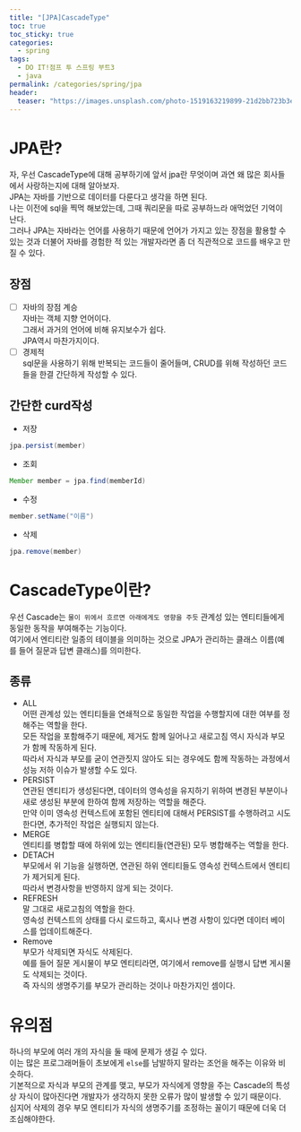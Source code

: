 ```yaml
---
title: "[JPA]CascadeType"
toc: true
toc_sticky: true
categories:
  - spring
tags:
  - DO IT!점프 투 스프링 부트3
  - java
permalink: /categories/spring/jpa
header:
  teaser: "https://images.unsplash.com/photo-1519163219899-21d2bb723b3e?q=80&w=2670&auto=format&fit=crop&ixlib=rb-4.0.3&ixid=M3wxMjA3fDB8MHxwaG90by1wYWdlfHx8fGVufDB8fHx8fA%3D%3D"
---
```

# JPA란?
자, 우선 CascadeType에 대해 공부하기에 앞서 jpa란 무엇이며 과연 왜 많은 회사들에서 사랑하는지에 대해 알아보자.<br>
JPA는 자바를 기반으로 데이터를 다룬다고 생각을 하면 된다.<br>
나는 이전에 sql을 찍먹 해보았는데, 그때 쿼리문을 따로 공부하느라 애먹었던 기억이 난다.<br>
그러나 JPA는 자바라는 언어를 사용하기 때문에 언어가 가지고 있는 장점을 활용할 수 있는 것과 더불어 자바를 경험한 적 있는 개발자라면 좀 더 직관적으로 코드를 배우고 만질 수 있다.
## 장점
- [ ] 자바의 장점 계승<br>
자바는 객체 지향 언어이다.<br>
그래서 과거의 언어에 비해 유지보수가 쉽다.<br>
JPA역시 마찬가지이다.<br>
- [ ] 경제적<br>
sql문을 사용하기 위해 반복되는 코드들이 줄어들며, CRUD를 위해 작성하던 코드들을 한결 간단하게 작성할 수 있다.<br>
## 간단한 curd작성
- 저장<br>
```java
jpa.persist(member)
```

- 조회<br>
```java
Member member = jpa.find(memberId)
```

- 수정<br>
```java
member.setName("이름")
```

- 삭제<br>
```java
jpa.remove(member)
```
# CascadeType이란?
우선 Cascade는 `물이 위에서 흐르면 아래에게도 영향을 주듯` 관계성 있는 엔티티들에게 동일한 동작을 부여해주는 기능이다.<br>
여기에서 엔티티란 일종의 테이블을 의미하는 것으로 JPA가 관리하는 클래스 이름(예를 들어 질문과 답변 클래스)를 의미한다.
## 종류
- ALL<br>
어떤 관계성 있는 엔티티들을 연쇄적으로 동일한 작업을 수행할지에 대한 여부를 정해주는 역할을 한다.<br>
모든 작업을 포함해주기 때문에, 제거도 함께 일어나고 새로고침 역시 자식과 부모가 함께 작동하게 된다.<br>
따라서 자식과 부모를 굳이 연관짓지 않아도 되는 경우에도 함께 작동하는 과정에서 성능 저하 이슈가 발생할 수도 있다.
- PERSIST<br>
연관된 엔티티가 생성된다면, 데이터의 영속성을 유지하기 위하여 변경된 부분이나 새로 생성된 부분에 한하여 함께 저장하는 역할을 해준다.<br>
만약 이미 영속성 컨텍스트에 포함된 엔티티에 대해서 PERSIST를 수행하려고 시도한다면, 추가적인 작업은 실행되지 않는다.
- MERGE<br>
엔티티를 병합할 때에 하위에 있는 엔티티들(연관된) 모두 병합해주는 역할을 한다.<br>
- DETACH<br>
부모에서 위 기능을 실행하면, 연관된 하위 엔티티들도 영속성 컨텍스트에서 엔티티가 제거되게 된다.<BR>
따라서 변경사항을 반영하지 않게 되는 것이다.
- REFRESH<br>
말 그대로 새로고침의 역할을 한다.<br>
영속성 컨텍스트의 상태를 다시 로드하고, 혹시나 변경 사항이 있다면 데이터 베이스를 업데이트해준다.<br>
- Remove<br>
부모가 삭제되면 자식도 삭제된다.<br>
예를 들어 질문 게시물이 부모 엔티티라면, 여기에서 remove를 실행시 답변 게시물도 삭제되는 것이다.<br>
즉 자식의 생명주기를 부모가 관리하는 것이나 마찬가지인 셈이다.
# 유의점
하나의 부모에 여러 개의 자식을 둘 때에 문제가 생길 수 있다.<br>
이는 많은 프로그래머들이 초보에게 `else`를 남발하지 말라는 조언을 해주는 이유와 비슷하다.<br>
기본적으로 자식과 부모의 관계를 맺고, 부모가 자식에게 영향을 주는 Cascade의 특성상 자식이 많아진다면 개발자가 생각하지 못한 오류가 많이 발생할 수 있기 때문이다.<br>
심지어 삭제의 경우 부모 엔티티가 자식의 생명주기를 조정하는 꼴이기 때문에 더욱 더 조심해야한다.
